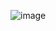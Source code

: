 ![image](https://github.com/thangacodes/Crontab/assets/38905243/98c84d02-4687-4831-adc6-2b67ff7b1bb7)
